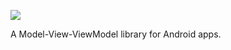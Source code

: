 [![](https://jitpack.io/v/jhavatar/mythos2.svg)](https://jitpack.io/#jhavatar/mythos2)

A Model-View-ViewModel library for Android apps. 
